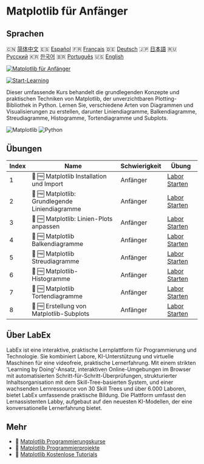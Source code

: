 # Matplotlib für Anfänger

## Sprachen

🇨🇳 [简体中文](README_zh.md) 🇪🇸 [Español](README_es.md) 🇫🇷 [Français](README_fr.md) 🇩🇪 [Deutsch](README_de.md) 🇯🇵 [日本語](README_ja.md) 🇷🇺 [Русский](README_ru.md) 🇰🇷 [한국어](README_ko.md) 🇧🇷 [Português](README_pt.md) 🇺🇸 [English](README.md) 

[![Matplotlib für Anfänger](https://cover-creator.labex.io/matplotlib-for-beginners.png?lang=de)](https://labex.io/de/courses/matplotlib-for-beginners)

[![Start-Learning](https://img.shields.io/badge/Start-Learning-whitesmoke?style=for-the-badge)](https://labex.io/de/courses/matplotlib-for-beginners)

Dieser umfassende Kurs behandelt die grundlegenden Konzepte und praktischen Techniken von Matplotlib, der unverzichtbaren Plotting-Bibliothek in Python. Lernen Sie, verschiedene Arten von Diagrammen und Visualisierungen zu erstellen, darunter Liniendiagramme, Balkendiagramme, Streudiagramme, Histogramme, Tortendiagramme und Subplots.

![Matplotlib](https://img.shields.io/badge/Matplotlib-whitesmoke?style=for-the-badge&logo=matplotlib)
![Python](https://img.shields.io/badge/Python-whitesmoke?style=for-the-badge&logo=python)


## Übungen

|   Index | Name                                           | Schwierigkeit   | Übung                                                                                                                          |
|---------|------------------------------------------------|-----------------|--------------------------------------------------------------------------------------------------------------------------------|
|       1 | 📖 🆓 Matplotlib Installation und Import       | Anfänger        | <a target='_blank' href='https://labex.io/de/tutorials/matplotlib-matplotlib-installation-and-import-596567'>Labor Starten</a> |
|       2 | 📖 🆓 Matplotlib: Grundlegende Liniendiagramme | Anfänger        | <a target='_blank' href='https://labex.io/de/tutorials/matplotlib-matplotlib-basic-line-plots-596564'>Labor Starten</a>        |
|       3 | 📖 🆓 Matplotlib: Linien-Plots anpassen        | Anfänger        | <a target='_blank' href='https://labex.io/de/tutorials/matplotlib-matplotlib-customizing-line-plots-596565'>Labor Starten</a>  |
|       4 | 📖 🆓 Matplotlib Balkendiagramme               | Anfänger        | <a target='_blank' href='https://labex.io/de/tutorials/matplotlib-matplotlib-bar-charts-596563'>Labor Starten</a>              |
|       5 | 📖 🆓 Matplotlib Streudiagramme                | Anfänger        | <a target='_blank' href='https://labex.io/de/tutorials/matplotlib-matplotlib-scatter-plots-596569'>Labor Starten</a>           |
|       6 | 📖 🆓 Matplotlib-Histogramme                   | Anfänger        | <a target='_blank' href='https://labex.io/de/tutorials/matplotlib-matplotlib-histograms-596566'>Labor Starten</a>              |
|       7 | 📖 🆓 Matplotlib Tortendiagramme               | Anfänger        | <a target='_blank' href='https://labex.io/de/tutorials/matplotlib-matplotlib-pie-charts-596568'>Labor Starten</a>              |
|       8 | 📖 🆓 Erstellung von Matplotlib-Subplots       | Anfänger        | <a target='_blank' href='https://labex.io/de/tutorials/matplotlib-matplotlib-subplots-creation-596570'>Labor Starten</a>       |

## Über LabEx

LabEx ist eine interaktive, praktische Lernplattform für Programmierung und Technologie. Sie kombiniert Labore, KI-Unterstützung und virtuelle Maschinen für eine videofreie, praktische Lernerfahrung. Mit einem strikten 'Learning by Doing'-Ansatz, interaktiven Online-Umgebungen im Browser mit automatisierten Schritt-für-Schritt-Überprüfungen, strukturierter Inhaltsorganisation mit dem Skill-Tree-basierten System, und einer wachsenden Lernressource von 30 Skill Trees und über 6.000 Laboren, bietet LabEx umfassende praktische Bildung. Die Plattform umfasst den Lernassistenten Labby, aufgebaut auf den neuesten KI-Modellen, der eine konversationelle Lernerfahrung bietet.

## Mehr

- 🔗 [Matplotlib Programmierungskurse](https://github.com/labex-labs/awesome-programming-courses)
- 🔗 [Matplotlib Programmierprojekte](https://github.com/labex-labs/awesome-programming-projects)
- 🔗 [Matplotlib Kostenlose Tutorials](https://github.com/labex-labs/matplotlib-free-tutorials)

